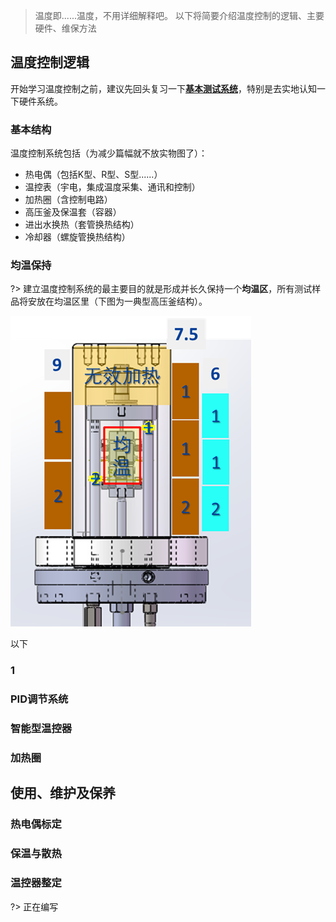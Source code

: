 > 温度即......温度，不用详细解释吧。
> 以下将简要介绍温度控制的逻辑、主要硬件、维保方法

## 温度控制逻辑
开始学习温度控制之前，建议先回头复习一下[**基本测试系统**](/ch2/201高温高压测试系统基本结构.md?id=testsys)，特别是去实地认知一下硬件系统。

### 基本结构
温度控制系统包括（为减少篇幅就不放实物图了）：
* 热电偶（包括K型、R型、S型......）
* 温控表（宇电，集成温度采集、通讯和控制）
* 加热圈（含控制电路）
* 高压釜及保温套（容器）
* 进出水换热（套管换热结构）
* 冷却器（螺旋管换热结构）

### 均温保持
?> 建立温度控制系统的最主要目的就是形成并长久保持一个**均温区**，所有测试样品将安放在均温区里（下图为一典型高压釜结构）。

![温控结构](图202高压釜温控示意图.png)

以下
### 1

### PID调节系统

### 智能型温控器

### 加热圈


## 使用、维护及保养

### 热电偶标定

### 保温与散热

### 温控器整定









?> 正在编写

